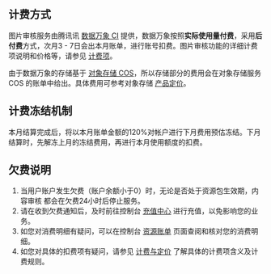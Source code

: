 ## 计费方式

图片审核服务由腾讯讯 [数据万象 CI](https://cloud.tencent.com/document/product/460) 提供，数据万象按照**实际使用量付费**，采用**后付费**方式，次月3 - 7日会出本月账单，进行账号扣费。图片审核功能的详细计费项说明和价格等，请参见 [计费项](https://cloud.tencent.com/document/product/1235/44663)。

由于数据万象的存储基于 [对象存储 COS](https://cloud.tencent.com/document/product/436)，所以存储部分的费用会在对象存储服务 COS 的账单中给出。具体费用可参考对象存储 [产品定价](https://cloud.tencent.com/document/product/436/6239)。

## 计费冻结机制

本月结算完成后，将以本月账单金额的120%对帐户进行下月费用预估冻结。下月结算时，先解冻上月的冻结费用，再进行本月使用额度的扣费。  

## 欠费说明

1. 当用户账户发生欠费（账户余额小于0）时，无论是否处于资源包生效期，内容审核 都会在欠费24小时后停止服务。
2. 请在收到欠费通知后，及时前往控制台 [充值中心](https://console.cloud.tencent.com/account/recharge) 进行充值，以免影响您的业务。
3. 如您对消费明细有疑问，可以在控制台 [资源账单](https://console.cloud.tencent.com/account/resources) 页面查阅和核对您的消费明细。
4. 如您对具体的扣费项有疑问，请参见 [计费与定价](https://cloud.tencent.com/document/product) 了解具体的计费项含义及计费规则。
